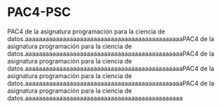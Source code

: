 # PAC4-PSC
PAC4 de la asignatura programación para la ciencia de datos.aaaaaaaaaaaaaaaaaaaaaaaaaaaaaaaaaaaaaaaaaaaaaaPAC4 de la asignatura programación para la ciencia de datos.aaaaaaaaaaaaaaaaaaaaaaaaaaaaaaaaaaaaaaaaaaaaaaPAC4 de la asignatura programación para la ciencia de datos.aaaaaaaaaaaaaaaaaaaaaaaaaaaaaaaaaaaaaaaaaaaaaaPAC4 de la asignatura programación para la ciencia de datos.aaaaaaaaaaaaaaaaaaaaaaaaaaaaaaaaaaaaaaaaaaaaaaPAC4 de la asignatura programación para la ciencia de datos.aaaaaaaaaaaaaaaaaaaaaaaaaaaaaaaaaaaaaaaaaaaaaa
